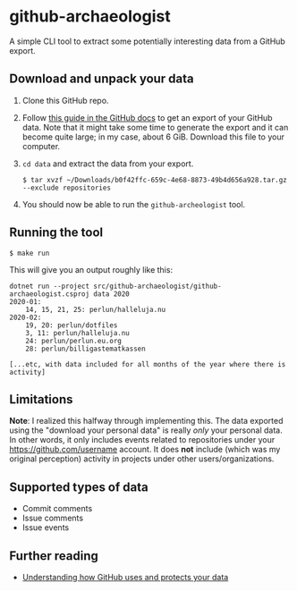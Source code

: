 # github-archaeologist

A simple CLI tool to extract some potentially interesting data from a GitHub export.

## Download and unpack your data

1. Clone this GitHub repo.

2. Follow [this guide in the GitHub docs](https://docs.github.com/en/free-pro-team@latest/github/understanding-how-github-uses-and-protects-your-data/requesting-an-archive-of-your-personal-accounts-data#downloading-an-archive-of-your-personal-accounts-data) to get an export of your GitHub data. Note that it might take some time to generate the export and it can become quite large; in my case, about 6 GiB. Download this file to your computer.

2. `cd data` and extract the data from your export.

   ```shell
   $ tar xvzf ~/Downloads/b0f42ffc-659c-4e68-8873-49b4d656a928.tar.gz --exclude repositories
   ```

3. You should now be able to run the `github-archeologist` tool.

## Running the tool

```shell
$ make run
```

This will give you an output roughly like this:

```
dotnet run --project src/github-archaeologist/github-archaeologist.csproj data 2020
2020-01:
    14, 15, 21, 25: perlun/halleluja.nu
2020-02:
    19, 20: perlun/dotfiles
    3, 11: perlun/halleluja.nu
    24: perlun/perlun.eu.org
    28: perlun/billigastematkassen

[...etc, with data included for all months of the year where there is activity]
```

## Limitations

**Note**: I realized this halfway through implementing this. The data exported using the "download your personal data" is really _only_ your personal data. In other words, it only includes events related to repositories under your https://github.com/username account. It does **not** include (which was my original perception) activity in projects under other users/organizations.

## Supported types of data

- Commit comments
- Issue comments
- Issue events

## Further reading

- [Understanding how GitHub uses and protects your data](https://docs.github.com/en/free-pro-team@latest/github/understanding-how-github-uses-and-protects-your-data)
